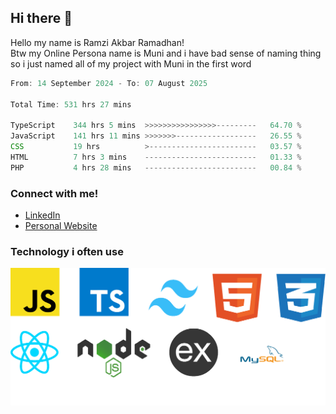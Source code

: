 ## Hi there 👋
Hello my name is Ramzi Akbar Ramadhan!\
Btw my Online Persona name is Muni and i have bad sense of naming thing so i just named all of my project with Muni in the first word
<!--START_SECTION:Muni-->

```Javascript
From: 14 September 2024 - To: 07 August 2025

Total Time: 531 hrs 27 mins

TypeScript    344 hrs 5 mins  >>>>>>>>>>>>>>>>---------   64.70 %
JavaScript    141 hrs 11 mins >>>>>>>------------------   26.55 %
CSS           19 hrs          >------------------------   03.57 %
HTML          7 hrs 3 mins    -------------------------   01.33 %
PHP           4 hrs 28 mins   -------------------------   00.84 %
```

<!--END_SECTION:Muni-->
### Connect with me!
* [LinkedIn](https://www.linkedin.com/in/ramzi-akbar-ramadhan-b8b05a243/)
* [Personal Website](https://www.muniporto.my.id/)
### Technology i often use
![Technology List](assets/techlist.png)
